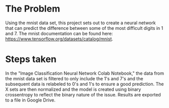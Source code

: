 # The Problem

Using the mnist data set, this project sets out to create a neural network that can predict the difference between some of the most difficult digits in 1 and 7. The mnist documentation can be found here: https://www.tensorflow.org/datasets/catalog/mnist.

# Steps taken

In the "Image Classification Neural Network Colab Notebook," the data from the mnist data set is filtered to only include the 1's and 7's and the subsequent data 
is relabeled to 0's and 1's to ensure a good prediction. The X sets are then normalized and the model is created using binary crossentropy to reflect the binary
nature of the issue. Results are exported to a file in Google Drive.
